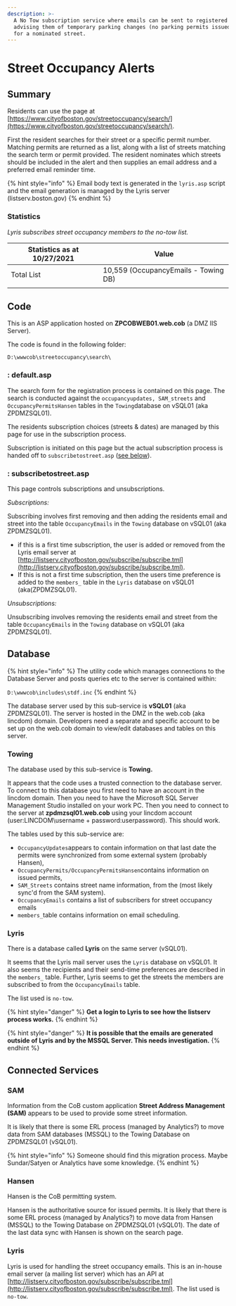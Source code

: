 ```yaml
---
description: >-
  A No Tow subscription service where emails can be sent to registered residents
  advising them of temporary parking changes (no parking permits issued  etc)
  for a nominated street.
---
```


# Street Occupancy Alerts

## Summary

Residents can use the page at [https://www.cityofboston.gov/streetoccupancy/search/](https://www.cityofboston.gov/streetoccupancy/search/).

First the resident searches for their street or a specific permit number.  Matching permits are returned as a list, along with a list of streets matching the search term or permit provided.  The resident nominates which streets should be included in the alert and then supplies an email address and a preferred email reminder time.

{% hint style="info" %}
Email body text is generated in the `lyris.asp` script and the email generation is managed by the Lyris server (listserv.boston.gov)
{% endhint %}

### Statistics

_Lyris subscribes street occupancy members to the no-tow list._

| Statistics as at 10/27/2021 | Value                                |
| --------------------------- | ------------------------------------ |
| Total List                  | 10,559 (OccupancyEmails - Towing DB) |
|                             |                                      |

## Code

This is an ASP application hosted on **ZPCOBWEB01.web.cob** (a DMZ IIS Server).

The code is found in the following folder:

```
D:\wwwcob\streetoccupancy\search\
```

### : default.asp

The search form for the registration process is contained on this page.  The search is conducted against the `occupancyupdates, SAM_streets` and `OccupancyPermitsHansen` tables in the `Towing`database on vSQL01 (aka ZPDMZSQL01).

The residents subscription choices (streets & dates) are managed by this page for use in the subscription process.

Subscription is initiated on this page but the actual subscription process is handed off to `subscribetostreet.asp` ([see below](street-sweeping-reminders.md#subscribetostreet-asp)).

### : subscribetostreet.asp

This page controls subscriptions and unsubscriptions.

_Subscriptions:_&#x20;

Subscribing involves first removing and then adding the residents email and street into the table `OccupancyEmails` in the `Towing` database on vSQL01 (aka ZPDMZSQL01).

* if this is a first time subscription, the user is added or removed from the Lyris email server at [http://listserv.cityofboston.gov/subscribe/subscribe.tml](http://listserv.cityofboston.gov/subscribe/subscribe.tml).
* If this is not a first time subscription, then the users time preference is added to the `members_` table in the `Lyris` database on vSQL01 (aka(ZPDMZSQL01).

_Unsubscriptions:_

Unsubscribing involves removing the residents email and street from the table `OccupancyEmails` in the `Towing` database on vSQL01 (aka ZPDMZSQL01).

## Database

{% hint style="info" %}
The utility code which manages connections to the Database Server and posts queries etc to the server is contained within:

`D:\wwwcob\includes\stdf.inc`
{% endhint %}

The database server used by this sub-service is **vSQL01** (aka ZPDMZSQL01).  The server is hosted in the DMZ in the web.cob (aka lincdom) domain.  Developers need a separate and specific account to be set up on the web.cob domain to view/edit databases and tables on this server.

### Towing

The database used by this sub-service is **Towing.**

It appears that the code uses a trusted connection to the database server. To connect to this database you first need to have an account in the lincdom domain.  Then you need to have the Microsoft SQL Server Management Studio installed on your work PC. Then you need to connect to the server at **zpdmzsql01.web.cob** using your lincdom account (user:LINCDOM\username + password:userpassword).  This should work.

The tables used by this sub-service are:

* `OccupancyUpdates`appears to contain information on that last date the permits were synchronized from some external system (probably Hansen),
* `OccupancyPermits/OccupancyPermitsHansen`contains information on issued permits,
* `SAM_Streets` contains street name information, from the (most likely sync'd from the SAM system).
* `OccupancyEmails` contains a list of subscribers for street occupancy emails
* `members_`table contains information on email scheduling.

### Lyris

There is a database called **Lyris** on the same server (vSQL01). &#x20;

It seems that the Lyris mail server uses the `Lyris` database on vSQL01. It also seems the recipients and their send-time preferences are described in the `members_` table.  Further, Lyris seems to get the streets the members are subscribed to from the `OccupancyEmails` table.&#x20;

&#x20;The list used is `no-tow`.

{% hint style="danger" %}
**Get a login to Lyris to see how the listserv process works.**
{% endhint %}

{% hint style="danger" %}
**It is possible that the emails are generated outside of Lyris and by the MSSQL Server.  This needs investigation.**
{% endhint %}

## Connected Services

### SAM

Information from the CoB custom application **Street Address Management (SAM)** appears to be used to provide some street information.

It is likely that there is some ERL process (managed by Analytics?) to move data from SAM databases (MSSQL) to the Towing Database on ZPDMZSQL01 (vSQL01).

{% hint style="info" %}
Someone should find this migration process.  Maybe Sundar/Satyen or Analytics have some knowledge.
{% endhint %}

### Hansen

Hansen is the CoB permitting system.

Hansen is the authoritative source for issued permits. It is likely that there is some ERL process (managed by Analytics?) to move data from Hansen (MSSQL) to the Towing Database on ZPDMZSQL01 (vSQL01).  The date of the last data sync with Hansen is shown on the search page.

### Lyris

Lyris is used for handling the street occupancy emails. This is an in-house email server (a mailing list server) which has an API at [http://listserv.cityofboston.gov/subscribe/subscribe.tml](http://listserv.cityofboston.gov/subscribe/subscribe.tml).  The list used is `no-tow`.
